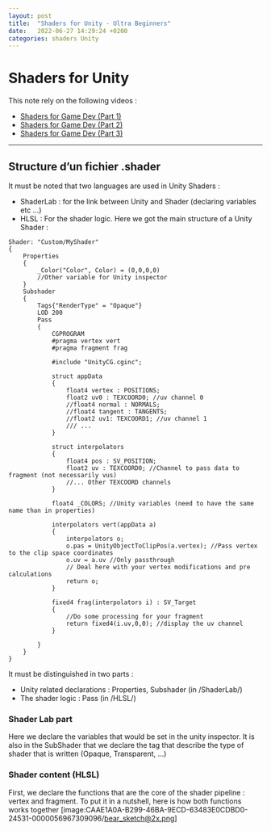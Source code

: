 ```yaml
---
layout: post
title:  "Shaders for Unity - Ultra Beginners"
date:   2022-06-27 14:29:24 +0200
categories: shaders Unity
---
```


# Shaders for Unity

This note rely on the following videos : 
- [Shaders for Game Dev (Part 1)](https://www.youtube.com/watch?v=kfM-yu0iQBk&t=8350s)
- [Shaders for Game Dev (Part 2)](https://www.youtube.com/watch?v=mL8U8tIiRRg)
- [Shaders for Game Dev (Part 3)](https://www.youtube.com/watch?v=E4PHFnvMzFc)
 
---

## Structure d’un fichier .shader
It must be noted that two languages are used in Unity Shaders : 
* ShaderLab : for the link between Unity and Shader (declaring variables etc …) 
* HLSL : For the shader logic.
Here we got the main structure of a Unity Shader : 

``` clike
Shader: "Custom/MyShader"
{
	Properties
	{
		_Color("Color", Color) = (0,0,0,0)
		//Other variable for Unity inspector
	}
	Subshader
	{
		Tags{"RenderType" = "Opaque"}
		LOD 200
		Pass
		{
			CGPROGRAM
			#pragma vertex vert
			#pragma fragment frag
			
			#include "UnityCG.cginc";				

			struct appData
			{
				float4 vertex : POSITIONS;
				float2 uv0 : TEXCOORD0; //uv channel 0
				//float4 normal : NORMALS;
				//float4 tangent : TANGENTS;
				//float2 uv1: TEXCOORD1; //uv channel 1 
				/// ...
			}
			
			struct interpolators
			{
				float4 pos : SV_POSITION;
				float2 uv : TEXCOORD0; //Channel to pass data to fragment (not necessarily vus)
				//... Other TEXCOORD channels
			}
			
			float4 _COLORS; //Unity variables (need to have the same name than in properties)

			interpolators vert(appData a)
			{
				interpolators o; 
				o.pas = UnityObjectToClipPos(a.vertex); //Pass vertex to the clip space coordinates
				o.uv = a.uv //Only passthrough
				// Deal here with your vertex modifications and pre calculations
				return o;
			}
			
			fixed4 frag(interpolators i) : SV_Target
			{
				//Do some processing for your fragment
				return fixed4(i.uv,0,0); //display the uv channel
			}
			
		}
	}
}

```

It must be distinguished in two parts :
* Unity related declarations : Properties, Subshader (in /ShaderLab/)
* The shader logic : Pass (in /HLSL/)

### Shader Lab part
Here we declare the variables that would be set in the unity inspector. It is also in the SubShader that we declare the tag that describe the type of shader that is written (Opaque, Transparent, ...) 
### Shader content (HLSL)
First, we declare the functions that are the core of the shader pipeline : vertex and fragment. To put it in a nutshell, here is how both functions works together [image:CAAE1A0A-B299-46BA-9ECD-63483E0CDBD0-24531-0000056967309096/bear_sketch@2x.png]
